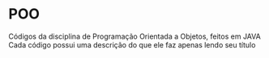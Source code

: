 # POO
Códigos da disciplina de Programação Orientada a Objetos, feitos em JAVA
Cada código possui uma descrição do que ele faz apenas lendo seu título
